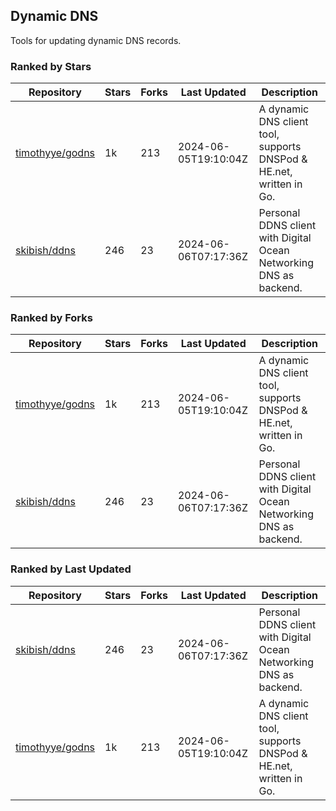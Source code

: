 ## Dynamic DNS

Tools for updating dynamic DNS records.

### Ranked by Stars

| Repository | Stars | Forks | Last Updated | Description | 
|------------|-------|-------|--------------|-------------|
| [timothyye/godns](https://github.com/timothyye/godns) | 1k | 213 | 2024-06-05T19:10:04Z |  A dynamic DNS client tool, supports DNSPod & HE.net, written in Go. |
| [skibish/ddns](https://github.com/skibish/ddns) | 246 | 23 | 2024-06-06T07:17:36Z |  Personal DDNS client with Digital Ocean Networking DNS as backend. |

### Ranked by Forks

| Repository | Stars | Forks | Last Updated | Description | 
|------------|-------|-------|--------------|-------------|
| [timothyye/godns](https://github.com/timothyye/godns) | 1k | 213 | 2024-06-05T19:10:04Z |  A dynamic DNS client tool, supports DNSPod & HE.net, written in Go. |
| [skibish/ddns](https://github.com/skibish/ddns) | 246 | 23 | 2024-06-06T07:17:36Z |  Personal DDNS client with Digital Ocean Networking DNS as backend. |

### Ranked by Last Updated

| Repository | Stars | Forks | Last Updated | Description | 
|------------|-------|-------|--------------|-------------|
| [skibish/ddns](https://github.com/skibish/ddns) | 246 | 23 | 2024-06-06T07:17:36Z |  Personal DDNS client with Digital Ocean Networking DNS as backend. |
| [timothyye/godns](https://github.com/timothyye/godns) | 1k | 213 | 2024-06-05T19:10:04Z |  A dynamic DNS client tool, supports DNSPod & HE.net, written in Go. |

